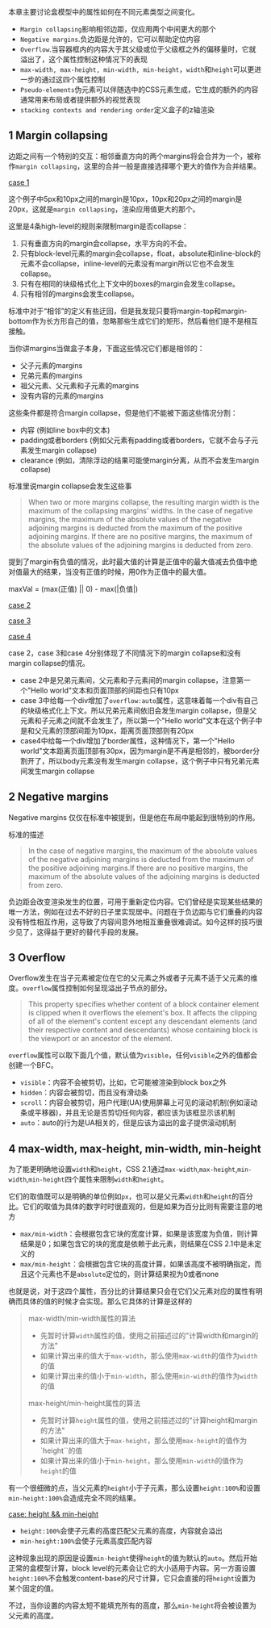 本章主要讨论盒模型中的属性如何在不同元素类型之间变化。

- `Margin collapsing`影响相邻边距，仅应用两个中间更大的那个
- `Negative margins`.负边距是允许的，它可以帮助定位内容
- `Overflow`.当容器框内的内容大于其父级或位于父级框之外的偏移量时，它就溢出了，这个属性控制这种情况下的表现
- `max-width, max-height, min-width, min-height`，`width`和`height`可以更进一步的通过这四个属性控制
- `Pseudo-elements`伪元素可以伴随选中的CSS元素生成，它生成的额外的内容通常用来布局或者提供额外的视觉表现
- `stacking contexts and rendering order`定义盒子的z轴渲染

## 1 Margin collapsing

边距之间有一个特别的交互：相邻垂直方向的两个margins将会合并为一个，被称作`margin collapsing`，这里的合并一般是直接选择哪个更大的值作为合并结果。

[case 1](https://codepen.io/aura-zx/pen/QBLaoP)

这个例子中5px和10px之间的margin是10px，10px和20px之间的margin是20px，这就是`margin collapsing`，渲染应用值更大的那个。

这里是4条high-level的规则来限制margin是否collapse：

1. 只有垂直方向的margin会collapse，水平方向的不会。
2. 只有block-level元素的margin会collapse，float，absolute和inline-block的元素不会collapse，inline-level的元素没有margin所以它也不会发生collapse。
3. 只有在相同的块级格式化上下文中的boxes的margin会发生collapse。
4. 只有相邻的margins会发生collapse。

标准中对于“相邻”的定义有些迂回，但是我发现只要将margin-top和margin-bottom作为长方形自己的值，忽略那些生成它们的矩形，然后看他们是不是相互接触。

当你讲margins当做盒子本身，下面这些情况它们都是相邻的：

- 父子元素的margins
- 兄弟元素的margins
- 祖父元素、父元素和子元素的margins
- 没有内容的元素的margins

这些条件都是符合margin collapse，但是他们不能被下面这些情况分割：

- 内容 (例如line box中的文本)
- padding或者borders (例如父元素有padding或者borders，它就不会与子元素发生margin collapse)
- clearance (例如，清除浮动的结果可能使margin分离，从而不会发生margin collapse)

标准里说margin collapse会发生这些事

> When two or more margins collapse, the resulting margin width is the maximum of the collapsing margins' widths. In the case of negative margins, the maximum of the absolute values of the negative adjoining margins is deducted from the maximum of the positive adjoining margins. If there are no positive margins, the maximum of the absolute values of the adjoining margins is deducted from zero.

提到了margin有负值的情况，此时最大值的计算是正值中的最大值减去负值中绝对值最大的结果，当没有正值的时候，用0作为正值中的最大值。

maxVal = (max(正值) || 0) - max(|负值|)

[case 2](https://codepen.io/aura-zx/pen/BPbGVz)

[case 3](https://codepen.io/aura-zx/pen/RBdqBw)

[case 4](https://codepen.io/aura-zx/pen/rrRQrv)

case 2，case 3和case 4分别体现了不同情况下的margin collapse和没有margin collapse的情况。

- case 2中是兄弟元素间，父元素和子元素间的margin collapse，注意第一个"Hello world"文本和页面顶部的间距也只有10px
- case 3中给每一个div增加了`overflow:auto`属性，这意味着每一个div有自己的块级格式化上下文。所以兄弟元素间依旧会发生margin collapse，但是父元素和子元素之间就不会发生了，所以第一个"Hello world"文本在这个例子中是和父元素的顶部间距为10px，距离页面顶部则有20px
- case4中给每一个div增加了border属性，这种情况下，第一个"Hello world"文本距离页面顶部有30px，因为margin是不再是相邻的，被border分割开了，所以body元素没有发生margin collapse，这个例子中只有兄弟元素间发生margin collapse

## 2 Negative margins

Negative margins 仅仅在标准中被提到，但是他在布局中能起到很特别的作用。

标准的描述

> In the case of negative margins, the maximum of the absolute values of the negative adjoining margins is deducted from the maximum of the positive adjoining margins.If there are no positive margins, the maximum of the absolute values of the adjoining margins is deducted from zero.

负边距会改变渲染发生的位置，可用于重新定位内容。它们曾经是实现某些结果的唯一方法，例如在过去不好的日子里实现居中。问题在于负边距与它们重叠的内容没有特性相互作用，这导致了内容间意外地相互重叠很难调试。如今这样的技巧很少见了，这得益于更好的替代手段的发展。

## 3 Overflow

Overflow发生在当子元素被定位在它的父元素之外或者子元素不适于父元素的维度。`overflow`属性控制如何呈现溢出子节点的部分。

> This property specifies whether content of a block container element is clipped when it overflows the element's box. It affects the clipping of all of the element's content except any descendant elements (and their respective content and descendants) whose containing block is the viewport or an ancestor of the element.

`overflow`属性可以取下面几个值，默认值为`visible`，任何`visible`之外的值都会创建一个BFC。

- `visible`：内容不会被剪切，比如，它可能被渲染到block box之外
- `hidden`：内容会被剪切，而且没有滑动条
- `scroll`：内容会被剪切，用户代理(UA)使用屏幕上可见的滚动机制(例如滚动条或平移器)，并且无论是否剪切任何内容，都应该为该框显示该机制
- `auto`：auto的行为是UA相关的，但是应该为溢出的盒子提供滚动机制

## 4 max-width, max-height, min-width, min-height

为了能更明确地设置`width`和`height`，CSS 2.1通过`max-width`,`max-height`,`min-width`,`min-height`四个属性来限制`width`和`height`。

它们的取值既可以是明确的单位例如`px`，也可以是父元素`width`和`height`的百分比。它们的取值为具体的数字时时很直观的，但是如果为百分比则有需要注意的地方

- `max/min-width`：会根据包含它块的宽度计算，如果是该宽度为负值，则计算结果是0；如果包含它的块的宽度是依赖于此元素，则结果在CSS 2.1中是未定义的
- `max/min-height`：会根据包含它块的高度计算，如果该高度不被明确指定，而且这个元素也不是`absolute`定位的，则计算结果视为0或者none

也就是说，对于这四个属性，百分比的计算结果只会在它们父元素对应的属性有明确而具体的值的时候才会实现。那么它具体的计算是这样的

> max-width/min-width属性的算法
>
> - 先暂时计算`width`属性的值，使用之前描述过的"计算width和margin的方法"
> - 如果计算出来的值大于`max-width`，那么使用`max-width`的值作为`width`的值
> - 如果计算出来的值小于`min-width`，那么使用`min-width`的值作为`width`的值
>
> max-height/min-height属性的算法
>
> - 先暂时计算`height`属性的值，使用之前描述过的"计算height和margin的方法"
> - 如果计算出来的值大于`max-height`，那么使用`max-height`的值作为`height``的值
> - 如果计算出来的值小于`min-height`，那么使用`min-width`的值作为`height`的值

有一个很细微的点，当父元素的`height`小于子元素，那么设置`height:100%`和设置`min-height:100%`会造成完全不同的结果。

[case: height && min-height](https://codepen.io/aura-zx/pen/NVLZdB)

- `height:100%`会使子元素的高度匹配父元素的高度，内容就会溢出
- `min-height:100%`会使子元素高度匹配内容

这种现象出现的原因是设置`min-height`使得`height`的值为默认的`auto`。然后开始正常的盒模型计算，block level的元素会让它的大小适用于内容。另一方面设置`height:100%`不会触发content-base的尺寸计算，它只会直接的将`height`设置为某个固定的值。

不过，当你设置的内容太短不能填充所有的高度，那么`min-height`将会被设置为父元素的高度。